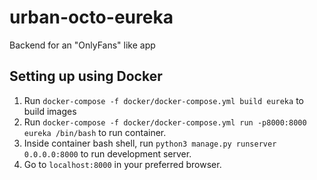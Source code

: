 # urban-octo-eureka
Backend for an "OnlyFans" like app

## Setting up using Docker

1. Run `docker-compose -f docker/docker-compose.yml build eureka` to build images
2. Run `docker-compose -f docker/docker-compose.yml run -p8000:8000 eureka /bin/bash` to run container.
3. Inside container bash shell, run `python3 manage.py runserver 0.0.0.0:8000` to run development server.
4. Go to `localhost:8000` in your preferred browser.

